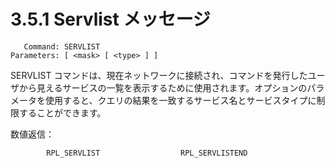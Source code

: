 # 3.5.1 Servlist メッセージ

```
   Command: SERVLIST
Parameters: [ <mask> [ <type> ] ]
```

SERVLIST コマンドは、現在ネットワークに接続され、コマンドを発行したユーザから見えるサービスの一覧を表示するために使用されます。オプションのパラメータを使用すると、クエリの結果を一致するサービス名とサービスタイプに制限することができます。

数値返信：

```
        RPL_SERVLIST                  RPL_SERVLISTEND
```
